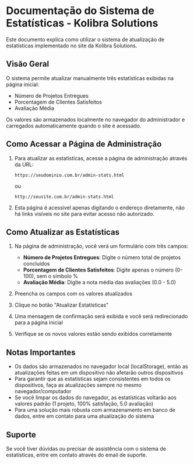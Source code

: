 # Documentação do Sistema de Estatísticas - Kolibra Solutions

Este documento explica como utilizar o sistema de atualização de estatísticas implementado no site da Kolibra Solutions.

## Visão Geral

O sistema permite atualizar manualmente três estatísticas exibidas na página inicial:
- Número de Projetos Entregues
- Porcentagem de Clientes Satisfeitos
- Avaliação Média

Os valores são armazenados localmente no navegador do administrador e carregados automaticamente quando o site é acessado.

## Como Acessar a Página de Administração

1. Para atualizar as estatísticas, acesse a página de administração através da URL:
   ```
   https://seudominio.com.br/admin-stats.html
   ```
   ou
   ```
   http://seusite.com.br/admin-stats.html
   ```

2. Esta página é acessível apenas digitando o endereço diretamente, não há links visíveis no site para evitar acesso não autorizado.

## Como Atualizar as Estatísticas

1. Na página de administração, você verá um formulário com três campos:
   - **Número de Projetos Entregues**: Digite o número total de projetos concluídos
   - **Porcentagem de Clientes Satisfeitos**: Digite apenas o número (0-100), sem o símbolo %
   - **Avaliação Média**: Digite a nota média das avaliações (0.0 - 5.0)

2. Preencha os campos com os valores atualizados

3. Clique no botão "Atualizar Estatísticas"

4. Uma mensagem de confirmação será exibida e você será redirecionado para a página inicial

5. Verifique se os novos valores estão sendo exibidos corretamente

## Notas Importantes

- Os dados são armazenados no navegador local (localStorage), então as atualizações feitas em um dispositivo não afetarão outros dispositivos
- Para garantir que as estatísticas sejam consistentes em todos os dispositivos, faça as atualizações sempre no mesmo navegador/computador
- Se você limpar os dados do navegador, as estatísticas voltarão aos valores padrão (1 projeto, 100% satisfação, 5.0 avaliação)
- Para uma solução mais robusta com armazenamento em banco de dados, entre em contato para uma atualização do sistema

## Suporte

Se você tiver dúvidas ou precisar de assistência com o sistema de estatísticas, entre em contato através do email de suporte.
